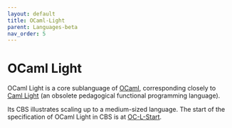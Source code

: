 ```yaml
---
layout: default
title: OCaml-Light
parent: Languages-beta
nav_order: 5
---
```


OCaml Light
===========

OCaml Light is a core sublanguage of [OCaml], corresponding closely to
[Caml Light] (an obsolete pedagogical functional programming language).

Its CBS illustrates scaling up to a medium-sized language.
The start of the specification of OCaml Light in CBS is at [OC-L-Start].


[Caml Light]: https://caml.inria.fr/caml-light/

[OCaml]: http://ocaml.org

[OC-L-Start]: OC-L-cbs/OC-L/OC-L-Start/index.html

[Ott framework]: http://www.cl.cam.ac.uk/~pes20/ott/

[Specification of Caml Light]: http://plancomps.org/taosd2015/
